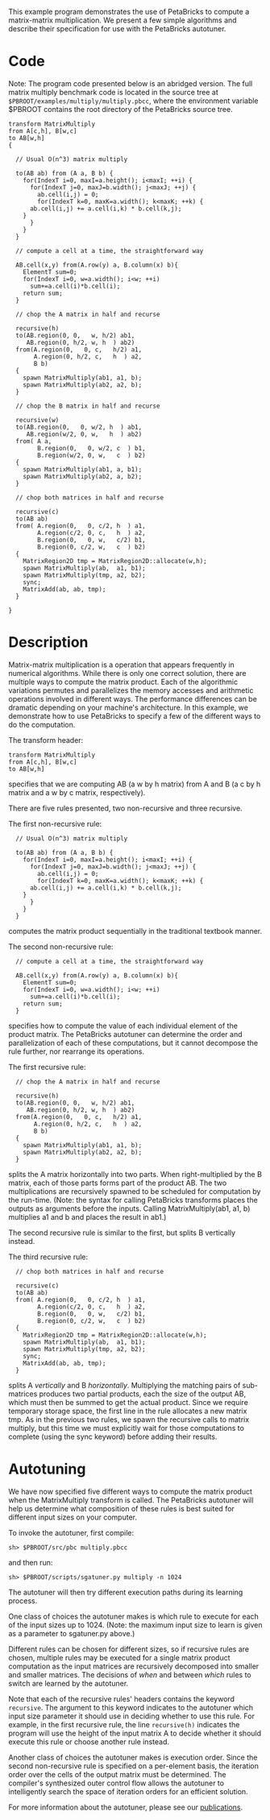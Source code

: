 This example program demonstrates the use of PetaBricks to compute a matrix-matrix multiplication.  We present a few simple algorithms and describe their specification for use with the PetaBricks autotuner.

# Code #

Note: The program code presented below is an abridged version.  The full matrix multiply benchmark code is located in the source tree at `$PBROOT/examples/multiply/multiply.pbcc`, where the environment variable $PBROOT contains the root directory of the PetaBricks source tree.

```
transform MatrixMultiply
from A[c,h], B[w,c] 
to AB[w,h]
{
  
  // Usual O(n^3) matrix multiply

  to(AB ab) from (A a, B b) {
    for(IndexT i=0, maxI=a.height(); i<maxI; ++i) {
      for(IndexT j=0, maxJ=b.width(); j<maxJ; ++j) {
        ab.cell(i,j) = 0;
        for(IndexT k=0, maxK=a.width(); k<maxK; ++k) {
	  ab.cell(i,j) += a.cell(i,k) * b.cell(k,j);
	}
      }
    }
  }

  // compute a cell at a time, the straightforward way

  AB.cell(x,y) from(A.row(y) a, B.column(x) b){
    ElementT sum=0;
    for(IndexT i=0, w=a.width(); i<w; ++i)
      sum+=a.cell(i)*b.cell(i);
    return sum;
  }

  // chop the A matrix in half and recurse

  recursive(h)
  to(AB.region(0, 0,   w, h/2) ab1,
     AB.region(0, h/2, w, h  ) ab2)
  from(A.region(0,   0, c,   h/2) a1,
       A.region(0, h/2, c,   h  ) a2,
       B b)
  {
    spawn MatrixMultiply(ab1, a1, b);
    spawn MatrixMultiply(ab2, a2, b);
  }
  
  // chop the B matrix in half and recurse

  recursive(w)
  to(AB.region(0,   0, w/2, h  ) ab1,
     AB.region(w/2, 0, w,   h  ) ab2)
  from( A a,
        B.region(0,   0, w/2, c  ) b1,
        B.region(w/2, 0, w,   c  ) b2)
  {
    spawn MatrixMultiply(ab1, a, b1);
    spawn MatrixMultiply(ab2, a, b2);
  }

  // chop both matrices in half and recurse

  recursive(c) 
  to(AB ab)
  from( A.region(0,   0, c/2, h  ) a1,
        A.region(c/2, 0, c,   h  ) a2,
        B.region(0,   0, w,   c/2) b1,
        B.region(0, c/2, w,   c  ) b2)
  {
    MatrixRegion2D tmp = MatrixRegion2D::allocate(w,h);
    spawn MatrixMultiply(ab,  a1, b1);
    spawn MatrixMultiply(tmp, a2, b2);
    sync;
    MatrixAdd(ab, ab, tmp);
  }
  
}
```

# Description #

Matrix-matrix multiplication is a operation that appears frequently in numerical algorithms.  While there is only one correct solution, there are multiple ways to compute the matrix product.  Each of the algorithmic variations permutes and parallelizes the memory accesses and arithmetic operations involved in different ways.  The performance differences can be dramatic depending on your machine's architecture.  In this example, we demonstrate how to use PetaBricks to specify a few of the different ways to do the computation.

The transform header:
```
transform MatrixMultiply
from A[c,h], B[w,c] 
to AB[w,h]
```
specifies that we are computing AB (a w by h matrix) from A and B (a c by h matrix and a w by c matrix, respectively).

There are five rules presented, two non-recursive and three recursive.

The first non-recursive rule:
```
  // Usual O(n^3) matrix multiply

  to(AB ab) from (A a, B b) {
    for(IndexT i=0, maxI=a.height(); i<maxI; ++i) {
      for(IndexT j=0, maxJ=b.width(); j<maxJ; ++j) {
        ab.cell(i,j) = 0;
        for(IndexT k=0, maxK=a.width(); k<maxK; ++k) {
	  ab.cell(i,j) += a.cell(i,k) * b.cell(k,j);
	}
      }
    }
  }
```
computes the matrix product sequentially in the traditional textbook manner.

The second non-recursive rule:
```
  // compute a cell at a time, the straightforward way

  AB.cell(x,y) from(A.row(y) a, B.column(x) b){
    ElementT sum=0;
    for(IndexT i=0, w=a.width(); i<w; ++i)
      sum+=a.cell(i)*b.cell(i);
    return sum;
  }
```
specifies how to compute the value of each individual element of the product matrix.  The PetaBricks autotuner can determine the order and parallelization of each of these computations, but it cannot decompose the rule further, nor rearrange its operations.

The first recursive rule:
```
  // chop the A matrix in half and recurse

  recursive(h)
  to(AB.region(0, 0,   w, h/2) ab1,
     AB.region(0, h/2, w, h  ) ab2)
  from(A.region(0,   0, c,   h/2) a1,
       A.region(0, h/2, c,   h  ) a2,
       B b)
  {
    spawn MatrixMultiply(ab1, a1, b);
    spawn MatrixMultiply(ab2, a2, b);
  }
```
splits the A matrix horizontally into two parts.  When right-multiplied by the B matrix, each of those parts forms part of the product AB.  The two multiplications are recursively spawned to be scheduled for computation by the run-time.  (Note: the syntax for calling PetaBricks transforms places the outputs as arguments before the inputs.  Calling MatrixMultiply(ab1, a1, b) multiplies a1 and b and places the result in ab1.)

The second recursive rule is similar to the first, but splits B vertically instead.

The third recursive rule:
```
  // chop both matrices in half and recurse

  recursive(c) 
  to(AB ab)
  from( A.region(0,   0, c/2, h  ) a1,
        A.region(c/2, 0, c,   h  ) a2,
        B.region(0,   0, w,   c/2) b1,
        B.region(0, c/2, w,   c  ) b2)
  {
    MatrixRegion2D tmp = MatrixRegion2D::allocate(w,h);
    spawn MatrixMultiply(ab,  a1, b1);
    spawn MatrixMultiply(tmp, a2, b2);
    sync;
    MatrixAdd(ab, ab, tmp);
  }
```
splits A <i>vertically</i> and B <i>horizontally</i>.  Multiplying the matching pairs of sub-matrices produces two partial products, each the size of the output AB, which must then be summed to get the actual product.  Since we require temporary storage space, the first line in the rule allocates a new matrix tmp.  As in the previous two rules, we spawn the recursive calls to matrix multiply, but this time we must explicitly wait for those computations to complete (using the sync keyword) before adding their results.

# Autotuning #

We have now specified five different ways to compute the matrix product when the MatrixMultiply transform is called.  The PetaBricks autotuner will help us determine what composition of these rules is best suited for different input sizes on your computer.

To invoke the autotuner, first compile:
```
sh> $PBROOT/src/pbc multiply.pbcc
```
and then run:
```
sh> $PBROOT/scripts/sgatuner.py multiply -n 1024
```
The autotuner will then try different execution paths during its learning process.

One class of choices the autotuner makes is which rule to execute for each of the input sizes up to 1024.  (Note: the maximum input size to learn is given as a parameter to sgatuner.py above.)

Different rules can be chosen for different sizes, so if recursive rules are chosen, multiple rules may be executed for a single matrix product computation as the input matrices are recursively decomposed into smaller and smaller matrices.  The decisions of <i>when</i> and between <i>which</i> rules to switch are learned by the autotuner.

Note that each of the recursive rules' headers contains the keyword `recursive`.  The argument to this keyword indicates to the autotuner which input size parameter it should use in deciding whether to use this rule.  For example, in the first recursive rule, the line `recursive(h)` indicates the program will use the height of the input matrix A to decide whether it should execute this rule or choose another rule instead.

Another class of choices the autotuner makes is execution order.  Since the second non-recursive rule is specified on a per-element basis, the iteration order over the cells of the output matrix must be determined.  The compiler's synthesized outer control flow allows the autotuner to intelligently search the space of iteration orders for an efficient solution.

For more information about the autotuner, please see our <a href='http://groups.csail.mit.edu/commit/?page=publications-static&keyword=PetaBricks'>publications</a>.
